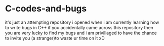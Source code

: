 # C-codes-and-bugs
it's just an attempting repository i opened when i am currently learning how to write bugs in C++ 
if you accidentally came across this repository then you are very lucky to find my bugs 
and i am privillaged to have the chance to invite you (a stranger)to waste ur time on it
xD

